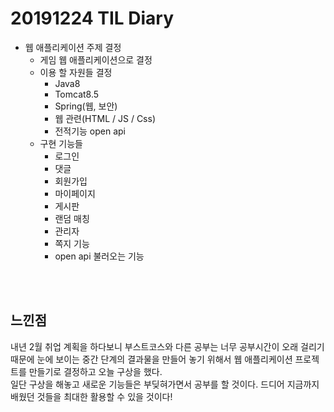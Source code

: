# 20191224 TIL Diary

- 웹 애플리케이션 주제 결정
   - 게임 웹 애플리케이션으로 결정
   - 이용 할 자원들 결정
       - Java8
       - Tomcat8.5
       - Spring(웹, 보안)
       - 웹 관련(HTML / JS / Css)
       - 전적기능 open api
   - 구현 기능들
      - 로그인
      - 댓글
      - 회원가입
      - 마이페이지
      - 게시판
      - 랜덤 매칭
      - 관리자
      - 쪽지 기능
      - open api 불러오는 기능


 <br><br>

## **느낀점** <br>
내년 2월 취업 계획을 하다보니 부스트코스와 다른 공부는 너무 공부시간이 오래 걸리기 때문에 눈에 보이는 중간 단계의 결과물을 만들어 놓기 위해서 웹 애플리케이션 프로젝트를 만들기로 결정하고 오늘 구상을 했다. <br>
일단 구상을 해놓고 새로운 기능들은 부딪혀가면서 공부를 할 것이다. 드디어 지금까지 배웠던 것들을 최대한 활용할 수 있을 것이다!